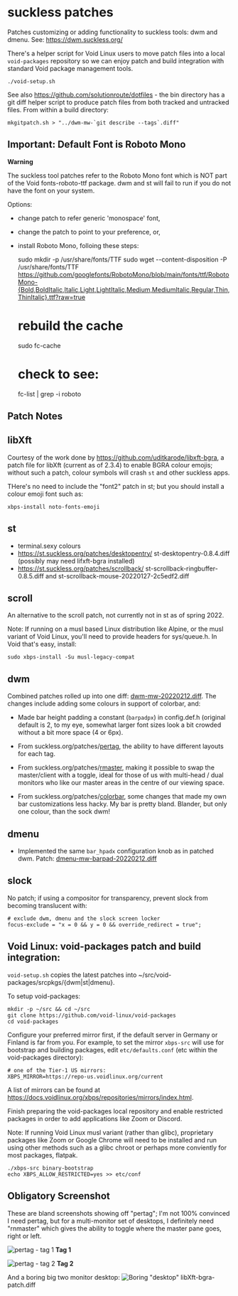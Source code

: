 # suckless patches
Patches customizing or adding functionality to suckless tools: dwm and dmenu. See: https://dwm.suckless.org/

There's a helper script for Void Linux users to move patch files into a local
`void-packages` repository so we can enjoy patch and build integration with
standard Void package management tools.

    ./void-setup.sh

See also https://github.com/solutionroute/dotfiles - the bin directory has a
git diff helper script to produce patch files from both tracked and untracked
files. From within a build directory:

    mkgitpatch.sh > "../dwm-mw-`git describe --tags`.diff"

## Important: Default Font is Roboto Mono

**Warning**

The suckless tool patches refer to the Roboto Mono font which is NOT part of
the Void fonts-roboto-ttf package. dwm and st will fail to run if you do not
have the font on your system.

Options:

- change patch to refer generic 'monospace' font,
- change the patch to point to your preference, or,
- install Roboto Mono, folloing these steps:

    sudo mkdir -p /usr/share/fonts/TTF
    sudo wget --content-disposition -P /usr/share/fonts/TTF \
        https://github.com/googlefonts/RobotoMono/blob/main/fonts/ttf/RobotoMono-{Bold,BoldItalic,Italic,Light,LightItalic,Medium,MediumItalic,Regular,Thin,ThinItalic}.ttf?raw=true

    # rebuild the cache
    sudo fc-cache
    # check to see:
    fc-list | grep -i roboto

## Patch Notes

## libXft

Courtesy of the work done by https://github.com/uditkarode/libxft-bgra, a patch
file for libXft (current as of 2.3.4) to enable BGRA colour emojis; without
such a patch, colour symbols will crash `st` and other suckless apps.

THere's no need to include the "font2" patch in st; but you should install a
colour emoji font such as:

    xbps-install noto-fonts-emoji

## st

* terminal.sexy colours 
* https://st.suckless.org/patches/desktopentry/ st-desktopentry-0.8.4.diff (possibly may need lifxft-bgra installed)
* https://st.suckless.org/patches/scrollback/ st-scrollback-ringbuffer-0.8.5.diff and st-scrollback-mouse-20220127-2c5edf2.diff

## scroll

An alternative to the scroll patch, not currently not in st as of spring 2022.

Note: If running on a musl based Linux distribution like Alpine, or the musl
variant of Void Linux, you'll need to provide headers for sys/queue.h. In Void
that's easy, install:

    sudo xbps-install -Su musl-legacy-compat

## dwm

Combined patches rolled up into one diff: [dwm-mw-20220212.diff](https://github.com/solutionroute/suckless-patches/blob/main/dwm-mw-20220212.diff). 
The changes include adding some colours in support of colorbar, and:

* Made bar height padding a constant (`barpadpx`) in config.def.h (original
  default is 2, to my eye, somewhat larger font sizes look a bit crowded
  without a bit more space (4 or 6px).

* From suckless.org/patches/[pertag](https://dwm.suckless.org/patches/pertag/), 
  the ability to have different layouts for each tag.

* From suckless.org/patches/[rmaster](https://dwm.suckless.org/patches/rmaster/),
  making it possible to swap the master/client with a toggle, ideal for those
  of us with multi-head / dual monitors who like our master areas in the centre
  of our viewing space.

* From suckless.org/patches/[colorbar](https://dwm.suckless.org/patches/colorbar/),
  some changes that made my own bar customizations less hacky. My bar is pretty
  bland.  Blander, but only one colour, than the sock dwm!

## dmenu

* Implemented the same `bar_hpadx` configuration knob as in patched dwm. Patch: [dmenu-mw-barpad-20220212.diff](https://github.com/solutionroute/suckless-patches/blob/main/dmenu-mw-barpad-20220212.diff)

## slock

No patch; if using a compositor for transparency, prevent slock from becoming translucent with:

    # exclude dwm, dmenu and the slock screen locker
    focus-exclude = "x = 0 && y = 0 && override_redirect = true";

## Void Linux: void-packages patch and build integration:

`void-setup.sh` copies the latest patches into ~/src/void-packages/srcpkgs/{dwm|st|dmenu}. 

To setup void-packages:

	mkdir -p ~/src && cd ~/src
	git clone https://github.com/void-linux/void-packages
    cd void-packages

Configure your preferred mirror first, if the default server in Germany or
Finland is far from you. For example, to set the mirror `xbps-src` will use for
bootstrap and building packages, edit `etc/defaults.conf` (etc within the
void-packages directory):

    # one of the Tier-1 US mirrors:
    XBPS_MIRROR=https://repo-us.voidlinux.org/current

A list of mirrors can be found at <https://docs.voidlinux.org/xbps/repositories/mirrors/index.html>.

Finish preparing the void-packages local repository and enable restricted
packages in order to add applications like Zoom or Discord. 

Note: If running Void Linux musl variant (rather than glibc), proprietary
packages like Zoom or Google Chrome will need to be installed and run using
other methods such as a glibc chroot or perhaps more conviently for most
packages, flatpak.

    ./xbps-src binary-bootstrap
    echo XBPS_ALLOW_RESTRICTED=yes >> etc/conf

## Obligatory Screenshot

These are bland screenshots showing off "pertag"; I'm not 100% convinced I need pertag, 
but for a multi-monitor set of desktops, I definitely need "rnmaster" which gives the 
ability to toggle where the master pane goes, right or left.

![pertag - tag 1](https://raw.githubusercontent.com/solutionroute/suckless-patches/main/screenshots/pertag1.png)
**Tag 1**

![pertag - tag 2](https://raw.githubusercontent.com/solutionroute/suckless-patches/main/screenshots/pertag2.png)
**Tag 2**
 
And a boring big two monitor desktop:
![Boring "desktop"](https://raw.githubusercontent.com/solutionroute/suckless-patches/main/screenshots/20220104-172007.png)
libXft-bgra-patch.diff
